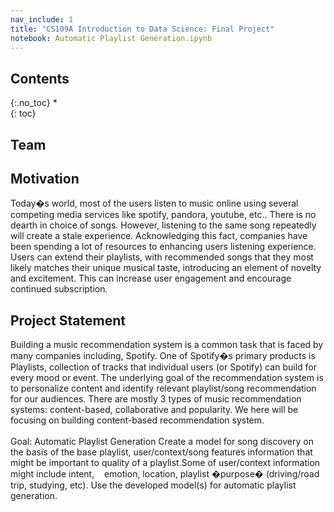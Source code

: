 ```yaml
---
nav_include: 1
title: "CS109A Introduction to Data Science: Final Project"
notebook: Automatic Playlist Generation.ipynb
---
```


## Contents
{:.no_toc}
*  
{: toc}


## Team

## Motivation

Today�s world, most of the users listen to music online using several competing media services  like spotify, pandora, youtube, etc.. There is no dearth in choice of songs. However, listening to the same song repeatedly will create a stale experience. Acknowledging this fact, companies have been spending a lot of resources to enhancing users listening experience.  Users can extend their playlists, with recommended songs that they most likely matches their unique musical taste, introducing an element of novelty and excitement. This can increase user engagement and encourage continued subscription.

## Project Statement

Building a music recommendation system is a common task that is faced by many companies including, Spotify. One of Spotify�s primary products is Playlists, collection of tracks that individual users (or Spotify) can build for every mood or event. The underlying goal of the recommendation system is to personalize content and identify relevant playlist/song recommendation for our audiences. 
There are mostly 3 types of music recommendation systems: content-based, collaborative and popularity. We here will be focusing on building content-based recommendation system.
<br><br>
Goal:   Automatic Playlist Generation
Create a model for song discovery on the basis of the base    playlist, user/context/song features information that might be important to quality of a playlist.Some of user/context information might include intent, &nbsp;&nbsp;&nbsp;emotion, location, playlist �purpose� (driving/road trip, studying, etc). Use the developed model(s) for automatic playlist generation.

